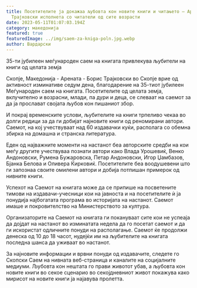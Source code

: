 ```yaml
---
title: Посетителите ја докажаа љубовта кон новите книги и читањето – Арена Борис
  Трајковски исполнета со читатели од сите возрасти
date: 2023-05-11T01:07:03.194Z
category: македонија
featured: true
featuredImage: ../img/saem-za-kniga-poln.jpg.webp
author: Вардарски
---
```

35-ти јубилеен меѓународен саем на книгата привлекува љубители на книги од целата земја

Скопје, Македонија - Арената - Борис Трајковски во Скопје врие од активност изминативе седум дена, благодарение на 35-тиот јубилеен Меѓународен саем на книгата. Посетителите од целата земја, вклучително и возрасни, млади, па дури и деца, се слеваат на саемот за да ја прослават својата љубов кон пишаниот збор.

И покрај временските услови, љубителите на книги трпеливо чекаа во долги редици за да ги добијат најновите книги од реномирани автори. Саемот, на кој учествуваат над 60 издавачки куќи, располага со обемна збирка на домашна и странска литература.

Еден од најважните моменти на настанот беа авторските средби на кои меѓу другите учествуваа познати автори како Влада Урошевиќ, Венко Андоновски, Румена Бужаровска, Петар Андоновски, Игор Џамбазов, Бјанка Белова и Оливера Ќирковиќ. Посетителите беа воодушевени што ги запознаа своите омилени автори и добија потпишан примерок од нивните книги.

Успехот на Саемот на книгата може да се припише на посветените тимови на издавачи-учесници кои на јавноста и на посетителите ѝ ја понудија најбогатата програма во историјата на настанот. Саемот имаше и покровителство на Министерството за култура.

Организаторите на Саемот на книгата ги покануваат сите кои не успеаја да дојдат на настанот во изминатата недела да го посетат саемот и да ги искористат одличните понуди на располагање. Саемот ќе продолжи денеска од 10 до 18 часот, нудејќи им на љубителите на книгата последна шанса да уживаат во настанот.

За најновите информации и врвни понуди од издавачите, следете го Скопски Саем на нивната веб-страница и каналите на социјалните медиуми. Љубовта кон нештата го прави животот убав, а љубовта кон новите книги во секое сценарио во секојдневниот живот покажува како мирисот на новите книги ја најавува пролетта.